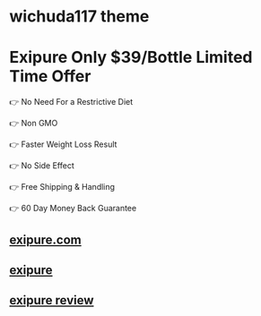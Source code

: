 # wichuda117 theme

# Exipure Only $39/Bottle Limited Time Offer

👉 No Need For a Restrictive Diet

👉 Non GMO

👉 Faster Weight Loss Result

👉 No Side Effect

👉 Free Shipping & Handling

👉 60 Day Money Back Guarantee

## [exipure.com](https://fastshopship.com/exipure/)
## [exipure](https://fastshopship.com/exipure/)
## [exipure review](https://fastshopship.com/exipure/)


